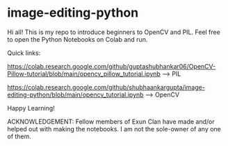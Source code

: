 # image-editing-python
Hi all! This is my repo to introduce beginners to OpenCV and PIL. 
Feel free to open the Python Notebooks on Colab and run.

Quick links: 

https://colab.research.google.com/github/guptashubhankar06/OpenCV-Pillow-tutorial/blob/main/opencv_pillow_tutorial.ipynb --> PIL

https://colab.research.google.com/github/shubhaankargupta/image-editing-python/blob/main/opencv_tutorial.ipynb --> OpenCV

Happy Learning!






ACKNOWLEDGEMENT: Fellow members of Exun Clan have made and/or helped out with making the notebooks. I am not the sole-owner of any one of them.
